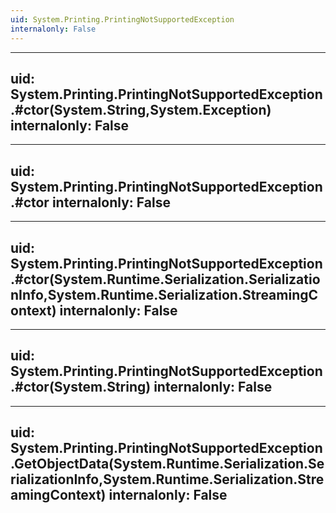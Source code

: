 ```yaml
---
uid: System.Printing.PrintingNotSupportedException
internalonly: False
---
```


---
uid: System.Printing.PrintingNotSupportedException.#ctor(System.String,System.Exception)
internalonly: False
---

---
uid: System.Printing.PrintingNotSupportedException.#ctor
internalonly: False
---

---
uid: System.Printing.PrintingNotSupportedException.#ctor(System.Runtime.Serialization.SerializationInfo,System.Runtime.Serialization.StreamingContext)
internalonly: False
---

---
uid: System.Printing.PrintingNotSupportedException.#ctor(System.String)
internalonly: False
---

---
uid: System.Printing.PrintingNotSupportedException.GetObjectData(System.Runtime.Serialization.SerializationInfo,System.Runtime.Serialization.StreamingContext)
internalonly: False
---
